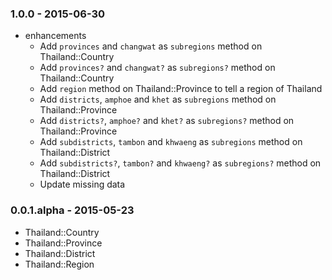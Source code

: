 ### 1.0.0 - 2015-06-30

* enhancements
  * Add `provinces` and `changwat` as `subregions` method on Thailand::Country
  * Add `provinces?` and `changwat?` as `subregions?` method on Thailand::Country
  * Add `region` method on Thailand::Province to tell a region of Thailand
  * Add `districts`, `amphoe` and `khet` as `subregions` method on Thailand::Province
  * Add `districts?`, `amphoe?` and `khet?` as `subregions?` method on Thailand::Province
  * Add `subdistricts`, `tambon` and `khwaeng` as `subregions` method on Thailand::District
  * Add `subdistricts?`, `tambon?` and `khwaeng?` as `subregions?` method on Thailand::District
  * Update missing data

### 0.0.1.alpha - 2015-05-23

* Thailand::Country
* Thailand::Province
* Thailand::District
* Thailand::Region
